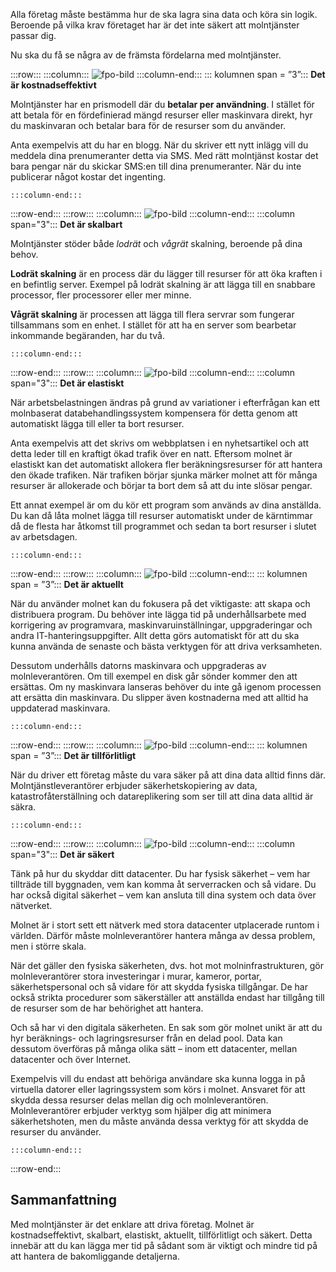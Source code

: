 Alla företag måste bestämma hur de ska lagra sina data och köra sin logik. Beroende på vilka krav företaget har är det inte säkert att molntjänster passar dig.

Nu ska du få se några av de främsta fördelarna med molntjänster.

:::row:::
    :::column:::
        ![fpo-bild](../media/3-cost-effective.png)
    :::column-end:::
    ::: kolumnen span = ”3”::: **Det är kostnadseffektivt**

Molntjänster har en prismodell där du **betalar per användning**. I stället för att betala för en fördefinierad mängd resurser eller maskinvara direkt, hyr du maskinvaran och betalar bara för de resurser som du använder.

Anta exempelvis att du har en blogg. När du skriver ett nytt inlägg vill du meddela dina prenumeranter detta via SMS. Med rätt molntjänst kostar det bara pengar när du skickar SMS:en till dina prenumeranter. När du inte publicerar något kostar det ingenting.

    :::column-end:::
:::row-end:::
:::row:::
    :::column:::
        ![fpo-bild](../media/3-scalable.png)
    :::column-end:::
    :::column span="3"::: **Det är skalbart**

Molntjänster stöder både _lodrät_ och _vågrät_ skalning, beroende på dina behov.

**Lodrät skalning** är en process där du lägger till resurser för att öka kraften i en befintlig server. Exempel på lodrät skalning är att lägga till en snabbare processor, fler processorer eller mer minne.

**Vågrät skalning** är processen att lägga till flera servrar som fungerar tillsammans som en enhet. I stället för att ha en server som bearbetar inkommande begäranden, har du två.

    :::column-end:::
:::row-end:::
:::row:::
    :::column:::
        ![fpo-bild](../media/3-elastic.png)
    :::column-end:::
    :::column span="3"::: **Det är elastiskt**

När arbetsbelastningen ändras på grund av variationer i efterfrågan kan ett molnbaserat databehandlingssystem kompensera för detta genom att automatiskt lägga till eller ta bort resurser.

Anta exempelvis att det skrivs om webbplatsen i en nyhetsartikel och att detta leder till en kraftigt ökad trafik över en natt. Eftersom molnet är elastiskt kan det automatiskt allokera fler beräkningsresurser för att hantera den ökade trafiken. När trafiken börjar sjunka märker molnet att för många resurser är allokerade och börjar ta bort dem så att du inte slösar pengar.

Ett annat exempel är om du kör ett program som används av dina anställda. Du kan då låta molnet lägga till resurser automatiskt under de kärntimmar då de flesta har åtkomst till programmet och sedan ta bort resurser i slutet av arbetsdagen.

    :::column-end:::
:::row-end:::
:::row:::
    :::column:::
        ![fpo-bild](../media/3-current.png)
    :::column-end:::
    ::: kolumnen span = ”3”::: **Det är aktuellt**

När du använder molnet kan du fokusera på det viktigaste: att skapa och distribuera program. Du behöver inte lägga tid på underhållsarbete med korrigering av programvara, maskinvaruinställningar, uppgraderingar och andra IT-hanteringsuppgifter. Allt detta görs automatiskt för att du ska kunna använda de senaste och bästa verktygen för att driva verksamheten.

Dessutom underhålls datorns maskinvara och uppgraderas av molnleverantören. Om till exempel en disk går sönder kommer den att ersättas. Om ny maskinvara lanseras behöver du inte gå igenom processen att ersätta din maskinvara. Du slipper även kostnaderna med att alltid ha uppdaterad maskinvara.

    :::column-end:::
:::row-end:::
:::row:::
    :::column:::
        ![fpo-bild](../media/3-reliable.png)
    :::column-end:::
    ::: kolumnen span = ”3”::: **Det är tillförlitligt**

När du driver ett företag måste du vara säker på att dina data alltid finns där. Molntjänstleverantörer erbjuder säkerhetskopiering av data, katastrofåterställning och datareplikering som ser till att dina data alltid är säkra.

    :::column-end:::
:::row-end:::
:::row:::
    :::column:::
        ![fpo-bild](../media/3-reliable.png)
    :::column-end:::
    :::column span="3"::: **Det är säkert**

Tänk på hur du skyddar ditt datacenter. Du har fysisk säkerhet &ndash; vem har tillträde till byggnaden, vem kan komma åt serverracken och så vidare. Du har också digital säkerhet &ndash; vem kan ansluta till dina system och data över nätverket.

Molnet är i stort sett ett nätverk med stora datacenter utplacerade runtom i världen. Därför måste molnleverantörer hantera många av dessa problem, men i större skala.

När det gäller den fysiska säkerheten, dvs. hot mot molninfrastrukturen, gör molnleverantörer stora investeringar i murar, kameror, portar, säkerhetspersonal och så vidare för att skydda fysiska tillgångar. De har också strikta procedurer som säkerställer att anställda endast har tillgång till de resurser som de har behörighet att hantera.

Och så har vi den digitala säkerheten. En sak som gör molnet unikt är att du hyr beräknings- och lagringsresurser från en delad pool. Data kan dessutom överföras på många olika sätt &ndash; inom ett datacenter, mellan datacenter och över Internet.

Exempelvis vill du endast att behöriga användare ska kunna logga in på virtuella datorer eller lagringssystem som körs i molnet. Ansvaret för att skydda dessa resurser delas mellan dig och molnleverantören. Molnleverantörer erbjuder verktyg som hjälper dig att minimera säkerhetshoten, men du måste använda dessa verktyg för att skydda de resurser du använder.

    :::column-end:::
:::row-end:::

## <a name="summary"></a>Sammanfattning

Med molntjänster är det enklare att driva företag. Molnet är kostnadseffektivt, skalbart, elastiskt, aktuellt, tillförlitligt och säkert. Detta innebär att du kan lägga mer tid på sådant som är viktigt och mindre tid på att hantera de bakomliggande detaljerna.